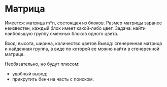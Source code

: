 # Матрица

Имеется: матрица m*n, состоящая из блоков.
Размер матрицы заранее неизвестен, каждый блок имеет какой-либо цвет.
Задача: найти наибольшую группу смежных блоков одного цвета.

Вход: высота, ширина, количество цветов
Вывод: сгенеренная матрица и найденная группа, в виде по которой ее можно найти в сгенеренной матрице.

Необязательно, но будут плюсом:

* удобный вывод;
* прикрутить бенч на часть с поиском.
